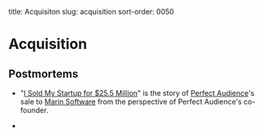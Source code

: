 title: Acquisiton
slug: acquisition
sort-order: 0050

# Acquisition

## Postmortems
* "[I Sold My Startup for $25.5 Million](http://www.slate.com/articles/technology/technology/2014/06/i_sold_my_startup_for_25_5_million_here_s_how_i_did_it.html)"
  is the story of [Perfect Audience](http://www.perfectaudience.com/)'s sale to 
  [Marin Software](http://www.marinsoftware.com/) from the perspective of
  Perfect Audience's co-founder.

* 
